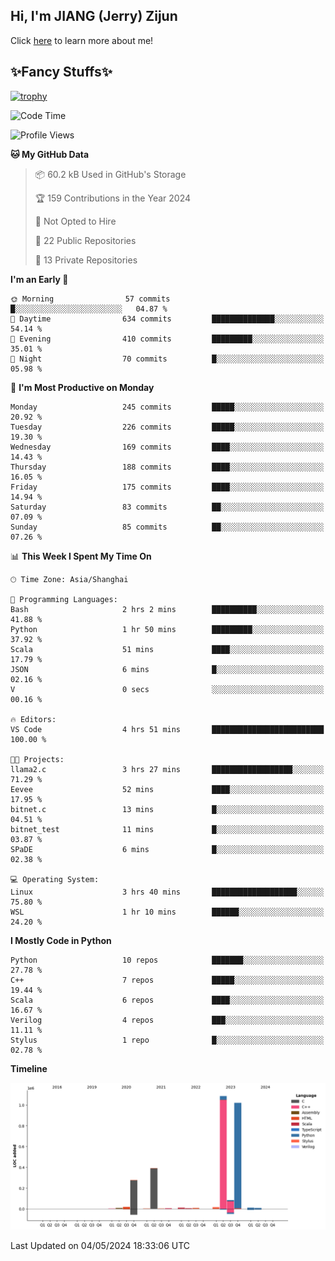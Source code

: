 ## Hi, I'm JIANG (Jerry) Zijun

Click [here](https://jzjerry.github.io/about/) to learn more about me!

## ✨Fancy Stuffs✨
[![trophy](https://github-profile-trophy.vercel.app/?username=jzjerry&theme=onedark)](https://github.com/ryo-ma/github-profile-trophy)
<!--START_SECTION:waka-->
![Code Time](http://img.shields.io/badge/Code%20Time-452%20hrs%2035%20mins-blue)

![Profile Views](http://img.shields.io/badge/Profile%20Views-0-blue)

**🐱 My GitHub Data** 

> 📦 60.2 kB Used in GitHub's Storage 
 > 
> 🏆 159 Contributions in the Year 2024
 > 
> 🚫 Not Opted to Hire
 > 
> 📜 22 Public Repositories 
 > 
> 🔑 13 Private Repositories 
 > 
**I'm an Early 🐤** 

```text
🌞 Morning                57 commits          █░░░░░░░░░░░░░░░░░░░░░░░░   04.87 % 
🌆 Daytime                634 commits         ██████████████░░░░░░░░░░░   54.14 % 
🌃 Evening                410 commits         █████████░░░░░░░░░░░░░░░░   35.01 % 
🌙 Night                  70 commits          █░░░░░░░░░░░░░░░░░░░░░░░░   05.98 % 
```
📅 **I'm Most Productive on Monday** 

```text
Monday                   245 commits         █████░░░░░░░░░░░░░░░░░░░░   20.92 % 
Tuesday                  226 commits         █████░░░░░░░░░░░░░░░░░░░░   19.30 % 
Wednesday                169 commits         ████░░░░░░░░░░░░░░░░░░░░░   14.43 % 
Thursday                 188 commits         ████░░░░░░░░░░░░░░░░░░░░░   16.05 % 
Friday                   175 commits         ████░░░░░░░░░░░░░░░░░░░░░   14.94 % 
Saturday                 83 commits          ██░░░░░░░░░░░░░░░░░░░░░░░   07.09 % 
Sunday                   85 commits          ██░░░░░░░░░░░░░░░░░░░░░░░   07.26 % 
```


📊 **This Week I Spent My Time On** 

```text
🕑︎ Time Zone: Asia/Shanghai

💬 Programming Languages: 
Bash                     2 hrs 2 mins        ██████████░░░░░░░░░░░░░░░   41.88 % 
Python                   1 hr 50 mins        █████████░░░░░░░░░░░░░░░░   37.92 % 
Scala                    51 mins             ████░░░░░░░░░░░░░░░░░░░░░   17.79 % 
JSON                     6 mins              █░░░░░░░░░░░░░░░░░░░░░░░░   02.16 % 
V                        0 secs              ░░░░░░░░░░░░░░░░░░░░░░░░░   00.16 % 

🔥 Editors: 
VS Code                  4 hrs 51 mins       █████████████████████████   100.00 % 

🐱‍💻 Projects: 
llama2.c                 3 hrs 27 mins       ██████████████████░░░░░░░   71.29 % 
Eevee                    52 mins             ████░░░░░░░░░░░░░░░░░░░░░   17.95 % 
bitnet.c                 13 mins             █░░░░░░░░░░░░░░░░░░░░░░░░   04.51 % 
bitnet_test              11 mins             █░░░░░░░░░░░░░░░░░░░░░░░░   03.87 % 
SPaDE                    6 mins              █░░░░░░░░░░░░░░░░░░░░░░░░   02.38 % 

💻 Operating System: 
Linux                    3 hrs 40 mins       ███████████████████░░░░░░   75.80 % 
WSL                      1 hr 10 mins        ██████░░░░░░░░░░░░░░░░░░░   24.20 % 
```

**I Mostly Code in Python** 

```text
Python                   10 repos            ███████░░░░░░░░░░░░░░░░░░   27.78 % 
C++                      7 repos             █████░░░░░░░░░░░░░░░░░░░░   19.44 % 
Scala                    6 repos             ████░░░░░░░░░░░░░░░░░░░░░   16.67 % 
Verilog                  4 repos             ███░░░░░░░░░░░░░░░░░░░░░░   11.11 % 
Stylus                   1 repo              █░░░░░░░░░░░░░░░░░░░░░░░░   02.78 % 
```



**Timeline**

![Lines of Code chart](https://raw.githubusercontent.com/Jzjerry/Jzjerry/main/assets/bar_graph.png)


 Last Updated on 04/05/2024 18:33:06 UTC
<!--END_SECTION:waka-->

